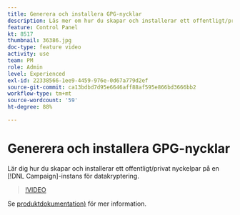 ```yaml
---
title: Generera och installera GPG-nycklar
description: Läs mer om hur du skapar och installerar ett offentligt/privat nyckelpar på en angiven instans i Campaign för att kryptera utgående data.
feature: Control Panel
kt: 8517
thumbnail: 36386.jpg
doc-type: feature video
activity: use
team: PM
role: Admin
level: Experienced
exl-id: 22338566-1ee9-4459-976e-0d67a779d2ef
source-git-commit: ca13bdbd7d95e6646aff88af595e866bd3666bb2
workflow-type: tm+mt
source-wordcount: '59'
ht-degree: 88%

---
```


# Generera och installera GPG-nycklar

Lär dig hur du skapar och installerar ett offentligt/privat nyckelpar på en [!DNL Campaign]-instans för datakryptering.

>[!VIDEO](https://video.tv.adobe.com/v/36386?quality=12)

Se [produktdokumentation)](https://experienceleague.adobe.com/docs/control-panel/using/instances-settings/gpg-keys-management.html?lang=sv) för mer information.
